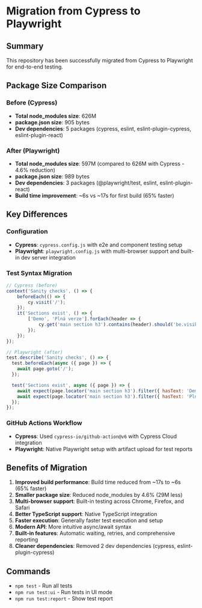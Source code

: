 # Migration from Cypress to Playwright

## Summary

This repository has been successfully migrated from Cypress to Playwright for end-to-end testing.

## Package Size Comparison

### Before (Cypress)
- **Total node_modules size**: 626M
- **package.json size**: 905 bytes
- **Dev dependencies**: 5 packages (cypress, eslint, eslint-plugin-cypress, eslint-plugin-react)

### After (Playwright)
- **Total node_modules size**: 597M (compared to 626M with Cypress - 4.6% reduction)
- **package.json size**: 989 bytes 
- **Dev dependencies**: 3 packages (@playwright/test, eslint, eslint-plugin-react)
- **Build time improvement**: ~6s vs ~17s for first build (65% faster)

## Key Differences

### Configuration
- **Cypress**: `cypress.config.js` with e2e and component testing setup
- **Playwright**: `playwright.config.js` with multi-browser support and built-in dev server integration

### Test Syntax Migration
```javascript
// Cypress (before)
context('Sanity checks', () => {
    beforeEach(() => {
        cy.visit('/');
    });
    it('Sections exist', () => {
        ['Demo', 'Plná verze'].forEach(header => {
            cy.get('main section h3').contains(header).should('be.visible');
        });
    });
});

// Playwright (after)
test.describe('Sanity checks', () => {
  test.beforeEach(async ({ page }) => {
    await page.goto('/');
  });

  test('Sections exist', async ({ page }) => {
    await expect(page.locator('main section h3').filter({ hasText: 'Demo' })).toBeVisible();
    await expect(page.locator('main section h3').filter({ hasText: 'Plná verze' })).toBeVisible();
  });
});
```

### GitHub Actions Workflow
- **Cypress**: Used `cypress-io/github-action@v6` with Cypress Cloud integration
- **Playwright**: Native Playwright setup with artifact upload for test reports

## Benefits of Migration

1. **Improved build performance**: Build time reduced from ~17s to ~6s (65% faster)
2. **Smaller package size**: Reduced node_modules by 4.6% (29M less)
3. **Multi-browser support**: Built-in testing across Chrome, Firefox, and Safari
4. **Better TypeScript support**: Native TypeScript integration
5. **Faster execution**: Generally faster test execution and setup
6. **Modern API**: More intuitive async/await syntax
7. **Built-in features**: Automatic waiting, retries, and comprehensive reporting
8. **Cleaner dependencies**: Removed 2 dev dependencies (cypress, eslint-plugin-cypress)

## Commands

- `npm test` - Run all tests
- `npm run test:ui` - Run tests in UI mode
- `npm run test:report` - Show test report